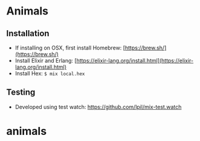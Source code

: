 # Animals

## Installation

* If installing on OSX, first install Homebrew: [https://brew.sh/](https://brew.sh/)
* Install Elixir and Erlang: [https://elixir-lang.org/install.html](https://elixir-lang.org/install.html)
* Install Hex: `$ mix local.hex`

## Testing

* Developed using test watch: https://github.com/lpil/mix-test.watch

# animals
